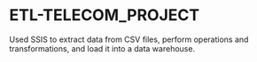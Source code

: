 # ETL-TELECOM_PROJECT
Used SSIS to extract data from CSV files, perform operations and transformations, and load it into a data warehouse.

